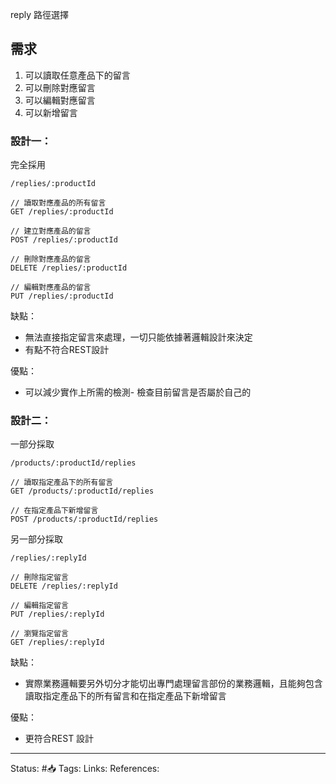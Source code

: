 

reply 路徑選擇

## 需求
1. 可以讀取任意產品下的留言
2. 可以刪除對應留言
3. 可以編輯對應留言
4. 可以新增留言


### 設計一：
完全採用
```
/replies/:productId 
```


```
// 讀取對應產品的所有留言
GET /replies/:productId 

// 建立對應產品的留言
POST /replies/:productId

// 刪除對應產品的留言
DELETE /replies/:productId

// 編輯對應產品的留言
PUT /replies/:productId
```

缺點：
- 無法直接指定留言來處理，一切只能依據著邏輯設計來決定
- 有點不符合REST設計

優點：
- 可以減少實作上所需的檢測- 檢查目前留言是否屬於自己的

### 設計二：
一部分採取
```
/products/:productId/replies
```

```
// 讀取指定產品下的所有留言
GET /products/:productId/replies

// 在指定產品下新增留言
POST /products/:productId/replies
```

另一部分採取

```
/replies/:replyId
```

```
// 刪除指定留言
DELETE /replies/:replyId

// 編輯指定留言
PUT /replies/:replyId

// 瀏覽指定留言
GET /replies/:replyId
```

缺點：
- 實際業務邏輯要另外切分才能切出專門處理留言部份的業務邏輯，且能夠包含讀取指定產品下的所有留言和在指定產品下新增留言


優點：
- 更符合REST 設計

---
Status: #📥 
Tags:
Links:
References: